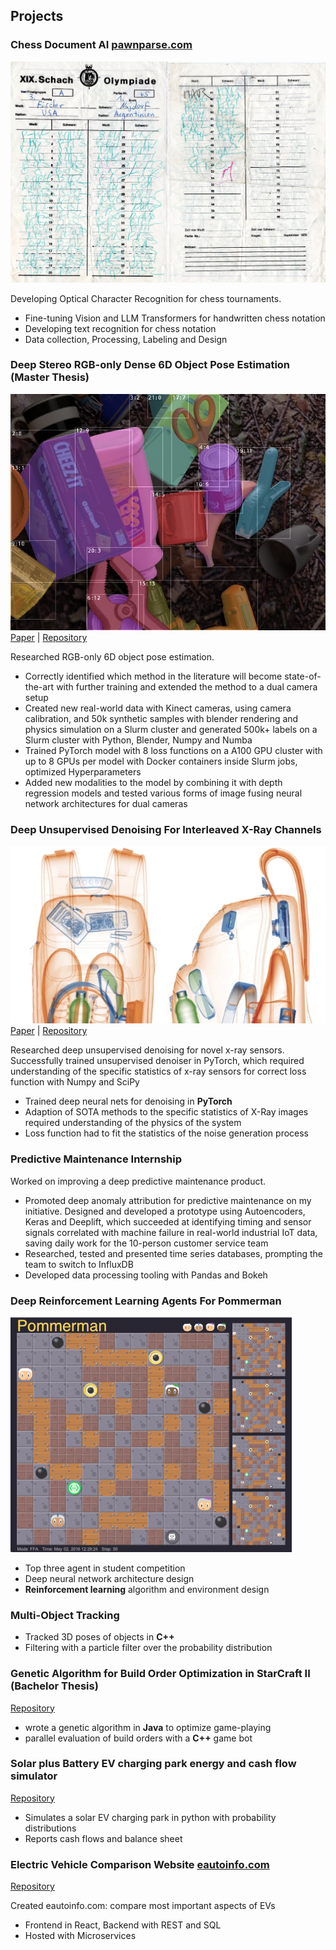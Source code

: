 ## Projects

### Chess Document AI [pawnparse.com](pawnparse.com)
![Schach](/assets/img/Fischer_Score_Card.jpg)


Developing Optical Character Recognition for chess tournaments.
- Fine-tuning Vision and LLM Transformers for handwritten chess notation
- Developing text recognition for chess notation
- Data collection, Processing, Labeling and Design

### Deep Stereo RGB-only Dense 6D Object Pose Estimation (Master Thesis)

![Pose Estimation](/assets/img/render_bboxes.jpg)
[Paper](https://github.com/janemrich/denstereo2/blob/denstereo/thesis.pdf) | [Repository](https://github.com/janemrich/denstereo2)

Researched RGB-only 6D object pose estimation.
- Correctly identified which method in the literature will become state-of-the-art with further training and extended the method to a dual camera setup
- Created new real-world data with Kinect cameras, using camera calibration, and 50k synthetic samples with blender rendering and physics simulation on a Slurm cluster and generated 500k+ labels on a Slurm cluster with Python, Blender, Numpy and Numba
- Trained PyTorch model with 8 loss functions on a A100 GPU cluster with up to 8 GPUs per model with Docker containers inside Slurm jobs, optimized Hyperparameters
- Added new modalities to the model by combining it with depth regression models and tested various forms of image fusing neural network architectures for dual cameras

### Deep Unsupervised Denoising For Interleaved X-Ray Channels
![X-ray](/assets/img/x_ray.webp)
[Paper](/assets/pdf/Demosaicing_and_Denoising_For_Interleaved_X_Ray_Channels.pdf) | [Repository](https://github.com/janemrich/cvlab)

Researched deep unsupervised denoising for novel x-ray sensors.
Successfully trained unsupervised denoiser in PyTorch, which required understanding of the specific statistics of x-ray sensors for correct loss function with Numpy and SciPy
- Trained deep neural nets for denoising in **PyTorch**
- Adaption of SOTA methods to the specific statistics of X-Ray images required understanding of the physics of the system
- Loss function had to fit the statistics of the noise generation process

### Predictive Maintenance Internship
Worked on improving a deep predictive maintenance product.

- Promoted deep anomaly attribution for predictive maintenance on my initiative. Designed and developed a prototype using Autoencoders, Keras and Deeplift, which succeeded at identifying timing and sensor signals correlated with machine failure in real-world industrial IoT data, saving daily work for the 10-person customer service team
- Researched, tested and presented time series databases, prompting the team to switch to InfluxDB
- Developed data processing tooling with Pandas and Bokeh

### Deep Reinforcement Learning Agents For Pommerman
![Pommerman](/assets/img/pommerman.gif)
- Top three agent in student competition
- Deep neural network architecture design
- **Reinforcement learning** algorithm and environment design

### Multi-Object Tracking
- Tracked 3D poses of objects in **C++**
- Filtering with a particle filter over the probability distribution

### Genetic Algorithm for Build Order Optimization in StarCraft II (Bachelor Thesis)
[Repository](https://github.com/janemrich/BOoptimizer)
- wrote a genetic algorithm in **Java** to optimize game-playing
- parallel evaluation of build orders with a **C++** game bot

### Solar plus Battery EV charging park energy and cash flow simulator
[Repository](https://github.com/janemrich/ev-solar-park)
- Simulates a solar EV charging park in python with probability distributions
- Reports cash flows and balance sheet

### Electric Vehicle Comparison Website [eautoinfo.com](https://eautoinfo.com/)
[Repository](https://github.com/janemrich/eautoinfo.com)

Created eautoinfo.com: compare most important aspects of EVs
- Frontend in React, Backend with REST and SQL
- Hosted with Microservices
